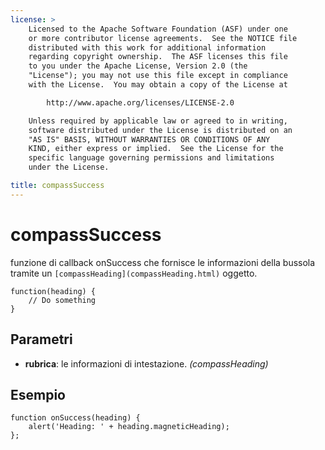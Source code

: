```yaml
---
license: >
    Licensed to the Apache Software Foundation (ASF) under one
    or more contributor license agreements.  See the NOTICE file
    distributed with this work for additional information
    regarding copyright ownership.  The ASF licenses this file
    to you under the Apache License, Version 2.0 (the
    "License"); you may not use this file except in compliance
    with the License.  You may obtain a copy of the License at

        http://www.apache.org/licenses/LICENSE-2.0

    Unless required by applicable law or agreed to in writing,
    software distributed under the License is distributed on an
    "AS IS" BASIS, WITHOUT WARRANTIES OR CONDITIONS OF ANY
    KIND, either express or implied.  See the License for the
    specific language governing permissions and limitations
    under the License.

title: compassSuccess
---
```


# compassSuccess

funzione di callback onSuccess che fornisce le informazioni della bussola tramite un `[compassHeading](compassHeading.html)` oggetto.

    function(heading) {
        // Do something
    }
    

## Parametri

*   **rubrica**: le informazioni di intestazione. *(compassHeading)*

## Esempio

    function onSuccess(heading) {
        alert('Heading: ' + heading.magneticHeading);
    };